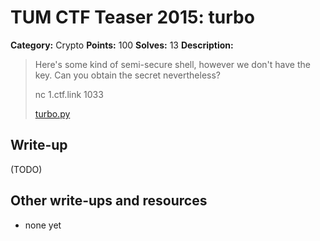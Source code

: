 # TUM CTF Teaser 2015: turbo

**Category:** Crypto
**Points:** 100
**Solves:** 13
**Description:**

> Here's some kind of semi-secure shell, however we don't have the key. Can you obtain the secret nevertheless?
> 
> nc 1.ctf.link 1033
> 
> [turbo.py](turbo.py)


## Write-up

(TODO)

## Other write-ups and resources

* none yet
